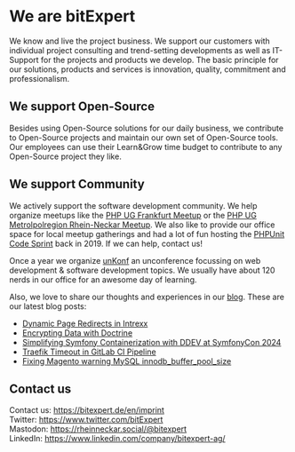 # We are bitExpert

We know and live the project business. We support our customers with individual project consulting and trend-setting developments as well as IT-Support for the projects and products we develop. The basic principle for our solutions, products and services is innovation, quality, commitment and professionalism.

## We support Open-Source

Besides using Open-Source solutions for our daily business, we contribute to Open-Source projects and maintain our own set of Open-Source tools. Our employees can use their Learn&Grow time budget to contribute to any Open-Source project they like.

## We support Community

We actively support the software development community. We help organize meetups like the [PHP UG Frankfurt Meetup](https://www.phpugffm.de) or the [PHP UG Metrolpolregion Rhein-Neckar Meetup](http://www.phpugmrn.de). We also like to provide our office space for local meetup gatherings and had a lot of fun hosting the [PHPUnit Code Sprint](https://phpunit.de/code-sprints/september-2019.html) back in 2019. If we can help, contact us!

Once a year we organize [unKonf](https://www.unKonf.de) an unconference focussing on web development & software development topics. We usually have about 120 nerds in our office for an awesome day of learning.

Also, we love to share our thoughts and experiences in our [blog](https://blog.bitExpert.de). These are our latest blog posts:
<!--- blog_start --->
 - [Dynamic Page Redirects in Intrexx](https://blog.bitexpert.de/blog/intrexx_dynamic_page_redirect)
 - [Encrypting Data with Doctrine](https://blog.bitexpert.de/blog/data_encryption_with_doctrine)
 - [Simplifying Symfony Containerization with DDEV at SymfonyCon 2024](https://blog.bitexpert.de/blog/symfonycon_2024_ddev)
 - [Traefik Timeout in GitLab CI Pipeline](https://blog.bitexpert.de/blog/traefik_timeout_gitlab_ci)
 - [Fixing Magento warning MySQL innodb_buffer_pool_size](https://blog.bitexpert.de/blog/mysql_innodb_buffer_pool_size_warning)
<!--- blog_end --->

## Contact us

Contact us: https://bitexpert.de/en/imprint   
Twitter: https://www.twitter.com/bitExpert    
Mastodon: https://rheinneckar.social/@bitexpert    
LinkedIn: https://www.linkedin.com/company/bitexpert-ag/    
